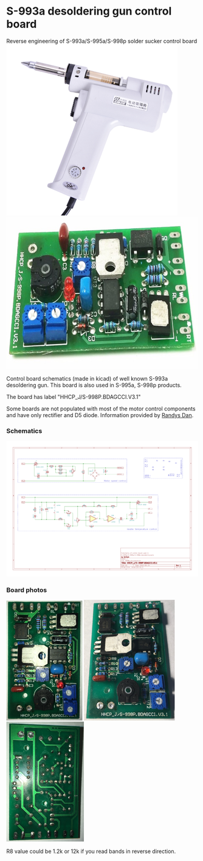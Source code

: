 # S-993a desoldering gun control board
Reverse engineering of S-993a/S-995a/S-998p solder sucker control board
<img src="photos/S-993A.jpg" height="450px"> <img src="photos/S-993A-circuit-board.jpg" height="400px">

Control board schematics (made in kicad) of well known S-993a desoldering gun. This board is also used in S-995a, S-998p products.

The board has label "HHCP_J/S-998P.BDAGCCI.V3.1"

Some boards are not populated with most of the motor control components and have only rectifier and D5 diode. Information provided by [Randys Dan](https://www.youtube.com/channel/UCstega9e7F3fUxEAxG64gzQ).

### Schematics ###
![](photos/schematics.png)

### Board photos ###
<img src="photos/board_top.JPG" height="315px"> <img src="photos/board_top2.JPG" height="317px"> <img src="photos/board_bottom.JPG" height="315px">

R8 value could be 1.2k or 12k if you read bands in reverse direction.
